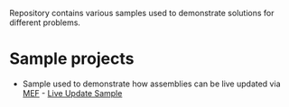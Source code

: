 Repository contains various samples used to demonstrate solutions for different problems.

# Sample projects
* Sample used to demonstrate how assemblies can be live updated via [MEF](https://msdn.microsoft.com/en-us/library/dd460648) - [Live Update Sample](https://github.com/artiso-solutions/samples/tree/master/MEFLiveUpdateExample)
